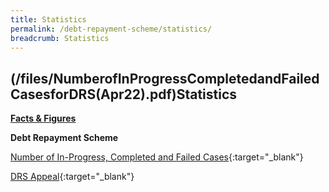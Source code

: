 ```yaml
---
title: Statistics
permalink: /debt-repayment-scheme/statistics/
breadcrumb: Statistics
---
```

[](/files/NumberofInProgressCompletedandFailedCasesforDRS(Apr22).pdf)(/files/NumberofInProgressCompletedandFailedCasesforDRS(Apr22).pdf)Statistics
---

<u><b>Facts & Figures</b></u>

**Debt Repayment Scheme**

[Number of In-Progress, Completed and Failed Cases](/files/NumberofIn-Progress,CompletedandFailedCasesforDRS(Apr22).pdf[](/files/NumberofInProgressCompletedandFailedCasesforDRS(Apr22).pdf)){:target="_blank"} 

[DRS Appeal](/files/DRSAppeal.pdf/){:target="_blank"}